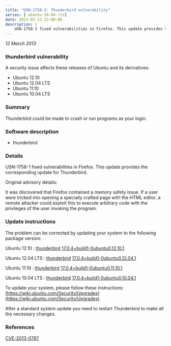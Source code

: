 ```yaml
---
title: "USN-1758-2: Thunderbird vulnerability"
series: [ ubuntu-10.04-lts]
date: 2013-03-12 12:00:00
description: |
    USN-1758-1 fixed vulnerabilities in Firefox. This update provides the corresponding update for Thunderbird.
--- 
```

 
 

*12 March 2013*

### thunderbird vulnerability

A security issue affects these releases of Ubuntu and its derivatives:

* Ubuntu 12.10
* Ubuntu 12.04 LTS
* Ubuntu 11.10
* Ubuntu 10.04 LTS

### Summary

Thunderbird could be made to crash or run programs as your login. 

### Software description

* thunderbird 

### Details

USN-1758-1 fixed vulnerabilities in Firefox. This update provides the corresponding update for Thunderbird.

Original advisory details:

 It was discovered that Firefox contained a memory safety issue. If a user were tricked into opening a specially crafted page with the HTML editor, a remote attacker could exploit this to execute arbitrary code with the privileges of the user invoking the program. 

### Update instructions

The problem can be corrected by updating your system to the following package version:

Ubuntu 12.10
 : [thunderbird](https://launchpad.net/ubuntu/+source/thunderbird) <span> [17.0.4+build1-0ubuntu0.12.10.1](https://launchpad.net/ubuntu/+source/thunderbird/17.0.4+build1-0ubuntu0.12.10.1) </span> 

Ubuntu 12.04 LTS
 : [thunderbird](https://launchpad.net/ubuntu/+source/thunderbird) <span> [17.0.4+build1-0ubuntu0.12.04.1](https://launchpad.net/ubuntu/+source/thunderbird/17.0.4+build1-0ubuntu0.12.04.1) </span> 

Ubuntu 11.10
 : [thunderbird](https://launchpad.net/ubuntu/+source/thunderbird) <span> [17.0.4+build1-0ubuntu0.11.10.1](https://launchpad.net/ubuntu/+source/thunderbird/17.0.4+build1-0ubuntu0.11.10.1) </span> 

Ubuntu 10.04 LTS
 : [thunderbird](https://launchpad.net/ubuntu/+source/thunderbird) <span> [17.0.4+build1-0ubuntu0.10.04.1](https://launchpad.net/ubuntu/+source/thunderbird/17.0.4+build1-0ubuntu0.10.04.1) </span> 

To update your system, please follow these instructions: [https://wiki.ubuntu.com/Security/Upgrades](https://wiki.ubuntu.com/Security/Upgrades).

After a standard system update you need to restart Thunderbird to make all the necessary changes. 

### References

 
 [CVE-2013-0787](http://people.ubuntu.com/~ubuntu-security/cve/CVE-2013-0787)
 

